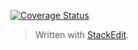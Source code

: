 

[![Coverage Status](https://coveralls.io/repos/github/leandroBorgesFerreira/MapPointManager/badge.svg)](https://coveralls.io/github/leandroBorgesFerreira/MapPointManager)

> Written with [StackEdit](https://stackedit.io/).